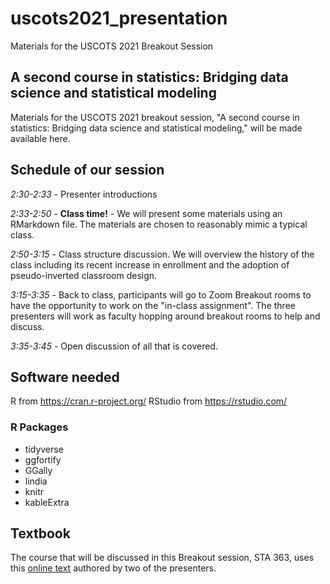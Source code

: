 # uscots2021_presentation
Materials for the USCOTS 2021 Breakout Session

## A second course in statistics: Bridging data science and statistical modeling

Materials for the USCOTS 2021 breakout session, "A second course in statistics: Bridging data science and statistical modeling," will be made available here.

## Schedule of our session

*2:30-2:33* - Presenter introductions

*2:33-2:50* - **Class time!** - We will present some materials using an RMarkdown file. The materials are chosen to reasonably mimic a typical class.

*2:50-3:15* - Class structure discussion. We will overview the history of the class including its recent increase in enrollment and the adoption of pseudo-inverted classroom design.

*3:15-3:35* - Back to class, participants will go to Zoom Breakout rooms to have the opportunity to work on the "in-class assignment". The three presenters will work as faculty hopping around breakout rooms to help and discuss.

*3:35-3:45* - Open discussion of all that is covered. 


## Software needed

R from https://cran.r-project.org/
RStudio from https://rstudio.com/

### R Packages

* tidyverse
* ggfortify
* GGally
* lindia
* knitr
* kableExtra

## Textbook

The course that will be discussed in this Breakout session, STA 363, uses this <a href="http://users.miamioh.edu/fishert4/sta363/">online text</a> authored by two of the presenters. 

